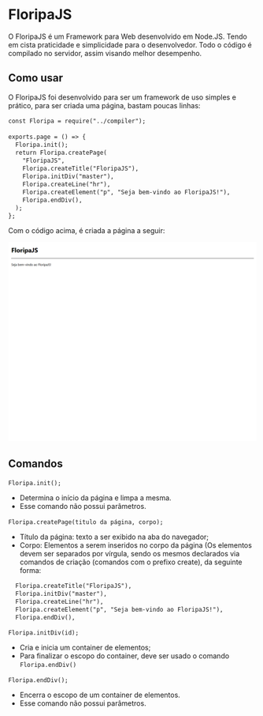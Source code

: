 # FloripaJS

O FloripaJS é um Framework para Web desenvolvido em Node.JS. Tendo em cista praticidade e simplicidade para o desenvolvedor. Todo o código é compilado no servidor, assim visando melhor desempenho.

## Como usar

O FloripaJS foi desenvolvido para ser um framework de uso simples e prático, para ser criada uma página, bastam poucas linhas:

```
const Floripa = require("../compiler");

exports.page = () => {
  Floripa.init();
  return Floripa.createPage(
    "FloripaJS",
    Floripa.createTitle("FloripaJS"),
    Floripa.initDiv("master"),
    Floripa.createLine("hr"),
    Floripa.createElement("p", "Seja bem-vindo ao FloripaJS!"),
    Floripa.endDiv(),
  );
};
```
Com o código acima, é criada a página a seguir:

![PrintScreen](https://github.com/Gui1949/FloripaJS/blob/master/blob/print.png)

## Comandos

```Floripa.init();```
  * Determina o início da página e limpa a mesma.
  * Esse comando não possui parâmetros.

```Floripa.createPage(titulo da página, corpo);```
  * Título da página: texto a ser exibido na aba do navegador;
  * Corpo: Elementos a serem inseridos no corpo da página (Os elementos devem ser separados por vírgula, sendo os mesmos declarados via comandos de criação (comandos com o prefixo create), da seguinte forma:
  ```
    Floripa.createTitle("FloripaJS"),
    Floripa.initDiv("master"),
    Floripa.createLine("hr"),
    Floripa.createElement("p", "Seja bem-vindo ao FloripaJS!"),
    Floripa.endDiv(),
  ```
  
```Floripa.initDiv(id);```
  * Cria e inicia um container de elementos;
  * Para finalizar o escopo do container, deve ser usado o comando ```Floripa.endDiv()```
  
```Floripa.endDiv();```
  * Encerra o escopo de um container de elementos.
  * Esse comando não possui parâmetros.

  

